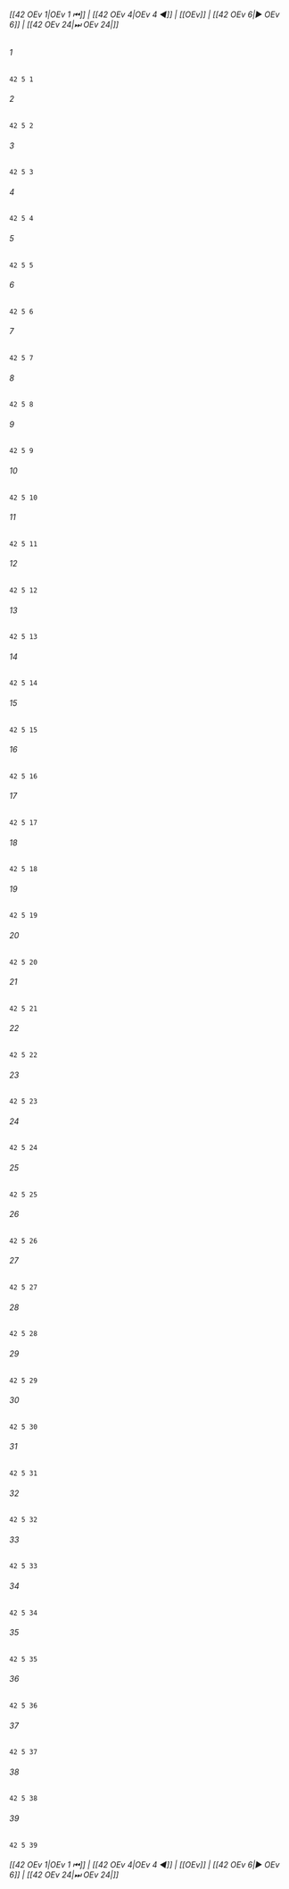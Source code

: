
###### [[42 OEv 1|OEv 1 ⏮]] | [[42 OEv 4|OEv 4 ◀]] | [[OEv]] | [[42 OEv 6|▶ OEv 6]] | [[42 OEv 24|⏭ OEv 24|]]

###### 1
``` verse
42 5 1 
```
###### 2
``` verse
42 5 2 
```
###### 3
``` verse
42 5 3 
```
###### 4
``` verse
42 5 4 
```
###### 5
``` verse
42 5 5 
```
###### 6
``` verse
42 5 6 
```
###### 7
``` verse
42 5 7 
```
###### 8
``` verse
42 5 8 
```
###### 9
``` verse
42 5 9 
```
###### 10
``` verse
42 5 10 
```
###### 11
``` verse
42 5 11 
```
###### 12
``` verse
42 5 12 
```
###### 13
``` verse
42 5 13 
```
###### 14
``` verse
42 5 14 
```
###### 15
``` verse
42 5 15 
```
###### 16
``` verse
42 5 16 
```
###### 17
``` verse
42 5 17 
```
###### 18
``` verse
42 5 18 
```
###### 19
``` verse
42 5 19 
```
###### 20
``` verse
42 5 20 
```
###### 21
``` verse
42 5 21 
```
###### 22
``` verse
42 5 22 
```
###### 23
``` verse
42 5 23 
```
###### 24
``` verse
42 5 24 
```
###### 25
``` verse
42 5 25 
```
###### 26
``` verse
42 5 26 
```
###### 27
``` verse
42 5 27 
```
###### 28
``` verse
42 5 28 
```
###### 29
``` verse
42 5 29 
```
###### 30
``` verse
42 5 30 
```
###### 31
``` verse
42 5 31 
```
###### 32
``` verse
42 5 32 
```
###### 33
``` verse
42 5 33 
```
###### 34
``` verse
42 5 34 
```
###### 35
``` verse
42 5 35 
```
###### 36
``` verse
42 5 36 
```
###### 37
``` verse
42 5 37 
```
###### 38
``` verse
42 5 38 
```
###### 39
``` verse
42 5 39 
```

###### [[42 OEv 1|OEv 1 ⏮]] | [[42 OEv 4|OEv 4 ◀]] | [[OEv]] | [[42 OEv 6|▶ OEv 6]] | [[42 OEv 24|⏭ OEv 24|]]

